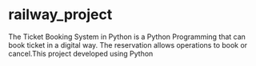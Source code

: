 # railway_project

The Ticket Booking System in Python is a Python Programming that can book ticket in a digital way. The reservation allows operations to book or cancel.This project developed using Python
